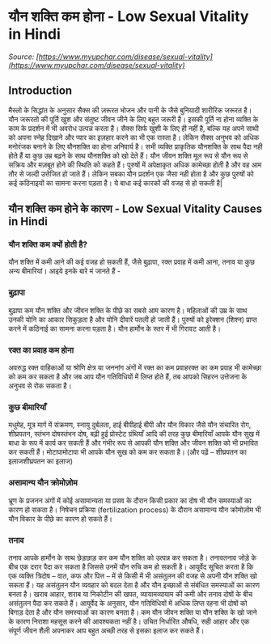 # यौन शक्ति कम होना - Low Sexual Vitality in Hindi
_Source: [https://www.myupchar.com/disease/sexual-vitality](https://www.myupchar.com/disease/sexual-vitality)_

## Introduction
मैस्लो के सिद्धांत के अनुसार सैक्स की ज़रूरत भोजन और पानी के जैसे बुनियादी शारीरिक जरूरत है। यौन जरूरतो की पूर्ति खुश और संतुष्ट जीवन जीने के लिए बहुत जरूरी है। इसकी पूर्ति ना होना व्यक्ति के काम के प्रदर्शन में भी अवरोध उत्पन्न करता है। सैक्स सिर्फ खुशी के लिए ही नहीं है, बल्कि यह अपने साथी को अपना स्नेह दिखाने और प्यार का इज़हार करने का भी एक रास्ता है। लेकिन सैक्स अनुभव को अधिक मनोरंजक बनाने के लिए यौनशक्ति का होना अनिवार्य है। सभी व्यक्ति प्राकृतिक यौनशक्ति के साथ पैदा नही होते हैं या कुछ उम्र बढ़ने के साथ यौनशक्ति को खो देते हैं। यौन जीवन शक्ति मूल रूप से यौन रूप से सक्रिय और मज़बूत होने की स्थिति को कहते हैं। पुरुषों में अपेक्षाकृत अधिक कामेच्छा होती है और वह आम तौर से जल्दी उत्तेजित हो जाते हैं। लेकिन सबका यौन प्रदर्शन एक जैसा नही होता है और कुछ पुरुषों को कई कठिनाइयों का सामना करना पड़ता है। ये बाधा कई कारकों की वजह से हो सकती है|

## यौन शक्ति कम होने के कारण - Low Sexual Vitality Causes in Hindi
### यौन शक्ति कम क्यों होती है?
यौन शक्ति में कमी आने की कई वजह हो सकती हैं, जैसे बुढ़ापा, रक्त प्रवाह में कमी आना, तनाव या कुछ अन्य बीमारियां। आइये इनके बारे मं जानते हैं -
### बुढ़ापा
बुढ़ापा कम यौन शक्ति और जीवन शक्ति के पीछे का सबसे आम कारण है। महिलाओं की उम्र के साथ उनकी योनि का आकार सिकुड़ता है और योनि दीवारें पतली हो जाती हैं। पुरुषों को इरेक्शन (शिश्न) प्राप्त करने में कठिनाई का सामना करना पड़ता है। यौन हार्मोन के स्तर में भी गिरावट आती है।
### रक्त का प्रवाह कम होना
अवरुद्ध रक्त वाहिकाओं या श्रोणि क्षेत्र या जननांग अंगों में रक्त का कम प्रवाहरक्त का कम प्रवाह भी कामेच्छा को कम कर सकता है और जब आप यौन गतिविधियों में लिप्त होते हैं, तब आपको सिहरन उत्तेजना के अनुभव से रोक सकता है।
### कुछ बीमारियाँ
मधुमेह, मूत्र मार्ग में संक्रमण, स्नायु दुर्बलता, हाई बीपीहाई बीपी और यौन विकार जैसे यौन संचारित रोग, शीघ्रपतन, स्तंभन दोषस्तंभन दोष, बढ़ी हुई प्रोस्टेट ग्रंथियाँ आदि की तरह कुछ बीमारियाँ आपके यौन सुख में बाधा के रूप में कार्य कर सकती हैं और गंभीर रूप से आपकी यौन शक्ति और जीवन शक्ति को भी प्रभावित कर सकती हैं। मोटापामोटापा भी आपके यौन सुख को कम कर सकता है।
(और पढ़ें – शीघ्रपतन का इलाजशीघ्रपतन का इलाज)
### असामान्य यौन क्रोमोज़ोम
भ्रूण के प्रजनन अंगों में कोई असामान्यता या प्रसव के दौरान किसी प्रकार का दोष भी यौन समस्याओं का कारण हो सकता है। निषेचन प्रक्रिया (fertilization process) के दौरान असामान्य यौन क्रोमोज़ोम भी यौन विकार के पीछे का कारण हो सकते हैं।
### तनाव
तनाव आपके हार्मोन के साथ छेड़छाड़ कर कम यौन शक्ति को उत्पन्न कर सकता है। तनावतनाव जोड़े के बीच एक दरार पैदा कर सकता है जिससे उनमें यौन रुचि कम हो सकती है।
आयुर्वेद सूचित करता है कि एक व्यक्ति त्रिदोष – वात, कफ और पित्त – में से किसी में भी असंतुलन की वजह से अपनी यौन शक्ति खो सकता हैं। यह असंतुलन यौन व्यवहार को बदल देता है और यौन इच्छाओं से संबंधित समस्याओं का कारण बनता है। खराब आहार, शराब या निकोटीन की खपत, व्यायामव्यायाम की कमी और तनाव दोषों के बीच असंतुलन पैदा कर सकते हैं। आयुर्वेद के अनुसार, यौन गतिविधियों में अधिक लिप्त रहना भी दोषों को बिगाड़ देता है और यौन समस्याओं का कारण बनता है।
कम यौन जीवन शक्ति या यौन शक्ति के खो जाने के कारण निराशा महसूस करने की आवश्यकता नहीं है। उचित निर्धारित औषधि, सही आहार और एक संपूर्ण जीवन शैली अपनाकर आप बहुत अच्छी तरह से इसका इलाज कर सकते हैं।

